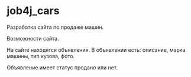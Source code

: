 # job4j_cars

Разработка сайта по продаже машин.

Возможности сайта.

На сайте находятся объявления. В объявлении есть: описание, марка машины, тип кузова, фото.

Объявление имеет статус продано или нет.